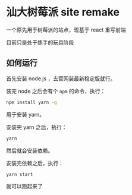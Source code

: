 # 汕大树莓派 site remake
一个原先用于树莓派的站点，现基于 react 重写前端

目前只是处于练手的玩具阶段



## 如何运行

首先安装 node.js ，去官网装最新稳定版就行。

装完 node 之后会有个 `npm` 的命令，执行：

```bash
npm install yarn -g
```

用于安装 yarn。

安装完 yarn 之后，执行：

```bash
yarn
```

然后就会安装依赖。

安装完依赖之后，执行：

```bash
yarn start
```

就可以跑起来了
